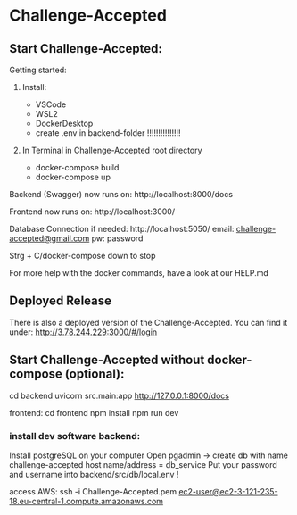 # Challenge-Accepted

## Start Challenge-Accepted:

Getting started:

1. Install:

   - VSCode
   - WSL2
   - DockerDesktop
   - create .env in backend-folder !!!!!!!!!!!!!!!

2. In Terminal in Challenge-Accepted root directory
   - docker-compose build
   - docker-compose up

Backend (Swagger) now runs on:
http://localhost:8000/docs

Frontend now runs on:
http://localhost:3000/

Database Connection if needed:
http://localhost:5050/
email: challenge-accepted@gmail.com
pw: password

Strg + C/docker-compose down to stop

For more help with the docker commands, have a look at our HELP.md

## Deployed Release

There is also a deployed version of the Challenge-Accepted.
You can find it under: http://3.78.244.229:3000/#/login

## Start Challenge-Accepted without docker-compose (optional):

cd backend
uvicorn src.main:app
http://127.0.0.1:8000/docs

frontend:
cd frontend
npm install
npm run dev

### install dev software backend:

Install postgreSQL on your computer
Open pgadmin -> create db with name challenge-accepted
host name/address = db_service
Put your password and username into backend/src/db/local.env !

access AWS:
ssh -i Challenge-Accepted.pem ec2-user@ec2-3-121-235-18.eu-central-1.compute.amazonaws.com
